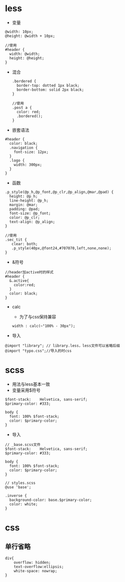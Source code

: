 # less

+ 变量

```
@width: 10px;
@height: @width + 10px;

//使用
#header {
  width: @width;
  height: @height;
}
```

+ 混合

    ```
    .bordered {
      border-top: dotted 1px black;
      border-bottom: solid 2px black;
    }
    
    //使用
    .post a {
      color: red;
      .bordered();
    }
    ```

+ 嵌套语法

```
#header {
  color: black;
  .navigation {
    font-size: 12px;
  }
  .logo {
    width: 300px;
  }
}
```

+ 函数

```
.p_style(@p_h,@p_font,@p_clr,@p_align,@mar,@pad) {
  height: @p_h;
  line-height: @p_h;
  margin: @mar;
  padding: @pad;
  font-size: @p_font;
  color: @p_clr;
  text-align: @p_align;
}

//使用
.sec_tit {
   clear: both;
   .p_style(40px,@font24,#707070,left,none,none);
}
```



+ &符号

```
//header加active时的样式
#header {
  &.active{
	color:red;
  }
  color: black;
}
```

+ calc

    + 为了与css保持兼容

    ```
    width : calc(~"100% - 30px");
    ```

+ 导入

```
@import "library"; // library.less，less文件可以省略后缀
@import "typo.css";//导入的时css
```



# scss

+ 用法与less基本一致
+ 变量采用$符号

```
$font-stack:    Helvetica, sans-serif;
$primary-color: #333;

body {
  font: 100% $font-stack;
  color: $primary-color;
}
```

+ 导入

```
// _base.scss文件
$font-stack:    Helvetica, sans-serif;
$primary-color: #333;

body {
  font: 100% $font-stack;
  color: $primary-color;
}
```

```
// styles.scss
@use 'base';

.inverse {
  background-color: base.$primary-color;
  color: white;
}
```


# css

## 单行省略

```
div{
	overflow: hidden;
    text-overflow:ellipsis;
    white-space: nowrap;
}
```

